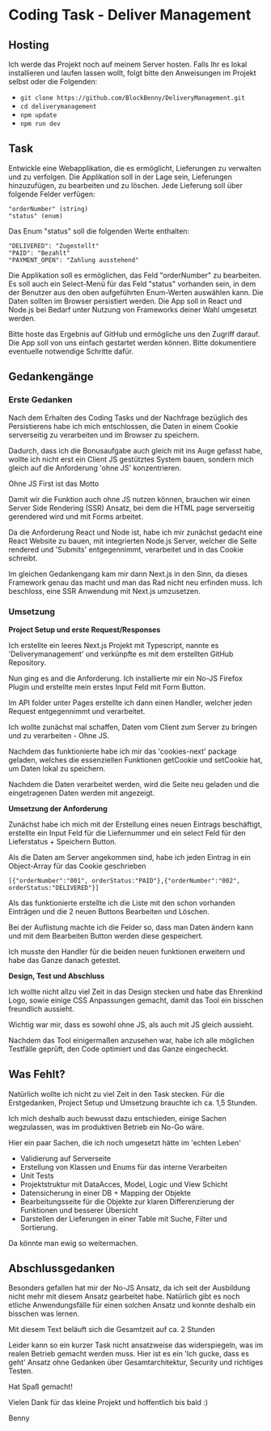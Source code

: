 # Coding Task - Deliver Management

## Hosting

Ich werde das Projekt noch auf meinem Server hosten.
Falls Ihr es lokal installieren und laufen lassen wollt, folgt bitte den Anweisungen im Projekt selbst oder die Folgenden:

- `git clone https://github.com/BlockBenny/DeliveryManagement.git`
- `cd deliverymanagement`
- `npm update`
- `npm run dev`

## Task

Entwickle eine Webapplikation, die es ermöglicht, Lieferungen zu verwalten und zu verfolgen. Die Applikation soll in der Lage sein, Lieferungen hinzuzufügen, zu bearbeiten und zu löschen. Jede Lieferung soll über folgende Felder verfügen:

```
"orderNumber" (string)
"status" (enum)
```

Das Enum "status" soll die folgenden Werte enthalten:

```
"DELIVERED": "Zugestellt"
"PAID": "Bezahlt"
"PAYMENT_OPEN": "Zahlung ausstehend"
```

Die Applikation soll es ermöglichen, das Feld "orderNumber" zu bearbeiten. Es soll auch ein Select-Menü für das Feld "status" vorhanden sein, in dem der Benutzer aus den oben aufgeführten Enum-Werten auswählen kann. Die Daten sollten im Browser persistiert werden. Die App soll in React und Node.js bei Bedarf unter Nutzung von Frameworks deiner Wahl umgesetzt werden.

Bitte hoste das Ergebnis auf GitHub und ermögliche uns den Zugriff darauf. Die App soll von uns einfach gestartet werden können. Bitte dokumentiere eventuelle notwendige Schritte dafür.

## Gedankengänge

### Erste Gedanken

Nach dem Erhalten des Coding Tasks und der Nachfrage bezüglich des Persistierens habe ich mich entschlossen, die Daten in einem Cookie serverseitig zu verarbeiten und im Browser zu speichern.

Dadurch, dass ich die Bonusaufgabe auch gleich mit ins Auge gefasst habe, wollte ich nicht erst ein Client JS gestütztes System bauen, sondern mich gleich auf die Anforderung 'ohne JS' konzentrieren.

Ohne JS First ist das Motto

Damit wir die Funktion auch ohne JS nutzen können, brauchen wir einen Server Side Rendering (SSR) Ansatz, bei dem die HTML page serverseitig gerendered wird und mit Forms arbeitet.

Da die Anforderung React und Node ist, habe ich mir zunächst gedacht eine React Website zu bauen, mit integrierten Node.js Server, welcher die Seite rendered und 'Submits' entgegennimmt, verarbeitet und in das Cookie schreibt.

Im gleichen Gedankengang kam mir dann Next.js in den Sinn, da dieses Framework genau das macht und man das Rad nicht neu erfinden muss. Ich beschloss, eine SSR Anwendung mit Next.js umzusetzen.

### Umsetzung

**Project Setup und erste Request/Responses**

Ich erstellte ein leeres Next.js Projekt mit Typescript, nannte es 'Deliverymanagement' und verkünpfte es mit dem erstellten GitHub Repository.

Nun ging es and die Anforderung. Ich installierte mir ein No-JS Firefox Plugin und erstellte mein erstes Input Feld mit Form Button.

Im API folder unter Pages erstellte ich dann einen Handler, welcher jeden Request entgegennimmt und verarbeitet.

Ich wollte zunächst mal schaffen, Daten vom Client zum Server zu bringen und zu verarbeiten - Ohne JS.

Nachdem das funktionierte habe ich mir das 'cookies-next' package geladen, welches die essenziellen Funktionen getCookie und setCookie hat, um Daten lokal zu speichern.

Nachdem die Daten verarbeitet werden, wird die Seite neu geladen und die eingetragenen Daten werden mit angezeigt.

**Umsetzung der Anforderung**

Zunächst habe ich mich mit der Erstellung eines neuen Eintrags beschäftigt, erstellte ein Input Feld für die Liefernummer und ein select Feld für den Lieferstatus + Speichern Button.

Als die Daten am Server angekommen sind, habe ich jeden Eintrag in ein Object-Array für das Cookie geschrieben

```
[{"orderNumber":"001", orderStatus:"PAID"},{"orderNumber":"002", orderStatus:"DELIVERED"}]
```

Als das funktionierte erstellte ich die Liste mit den schon vorhanden Einträgen und die 2 neuen Buttons Bearbeiten und Löschen.

Bei der Auflistung machte ich die Felder so, dass man Daten ändern kann und mit dem Bearbeiten Button werden diese gespeichert.

Ich musste den Handler für die beiden neuen funktionen erweitern und habe das Ganze danach getestet.

**Design, Test und Abschluss**

Ich wollte nicht allzu viel Zeit in das Design stecken und habe das Ehrenkind Logo, sowie einige CSS Anpassungen gemacht, damit das Tool ein bisschen freundlich aussieht.

Wichtig war mir, dass es sowohl ohne JS, als auch mit JS gleich aussieht.

Nachdem das Tool einigermaßen anzusehen war, habe ich alle möglichen Testfälle geprüft, den Code optimiert und das Ganze eingecheckt.

## Was Fehlt?

Natürlich wollte ich nicht zu viel Zeit in den Task stecken. Für die Erstgedanken, Project Setup und Umsetzung brauchte ich ca. 1,5 Stunden.

Ich mich deshalb auch bewusst dazu entschieden, einige Sachen wegzulassen, was im produktiven Betrieb ein No-Go wäre.

Hier ein paar Sachen, die ich noch umgesetzt hätte im 'echten Leben'

- Validierung auf Serverseite
- Erstellung von Klassen und Enums für das interne Verarbeiten
- Unit Tests
- Projektstruktur mit DataAcces, Model, Logic und View Schicht
- Datensicherung in einer DB + Mapping der Objekte
- Bearbeitungsseite für die Objekte zur klaren Differenzierung der Funktionen und besserer Übersicht
- Darstellen der Lieferungen in einer Table mit Suche, Filter und Sortierung.

Da könnte man ewig so weitermachen.

## Abschlussgedanken

Besonders gefallen hat mir der No-JS Ansatz, da ich seit der Ausbildung nicht mehr mit diesem Ansatz gearbeitet habe. Natürlich gibt es noch etliche Anwendungsfälle für einen solchen Ansatz und konnte deshalb ein bisschen was lernen.

Mit diesem Text beläuft sich die Gesamtzeit auf ca. 2 Stunden

Leider kann so ein kurzer Task nicht ansatzweise das widerspiegeln, was im realen Betrieb gemacht werden muss. Hier ist es ein 'Ich gucke, dass es geht' Ansatz ohne Gedanken über Gesamtarchitektur, Security und richtiges Testen.

Hat Spaß gemacht!

Vielen Dank für das kleine Projekt und hoffentlich bis bald :)

Benny
